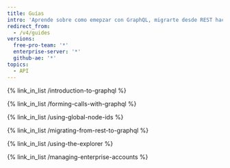 ```yaml
---
title: Guías
intro: 'Aprende sobre como emepzar con GraphQL, migrarte desde REST hacia GraphQL, y cómo utilizar la API de GraphQL de GitHub para tareas diversas.'
redirect_from:
  - /v4/guides
versions:
  free-pro-team: '*'
  enterprise-server: '*'
  github-ae: '*'
topics:
  - API
---
```


{% link_in_list /introduction-to-graphql %}

{% link_in_list /forming-calls-with-graphql %}

{% link_in_list /using-global-node-ids %}

{% link_in_list /migrating-from-rest-to-graphql %}

{% link_in_list /using-the-explorer %}

{% link_in_list /managing-enterprise-accounts %}
